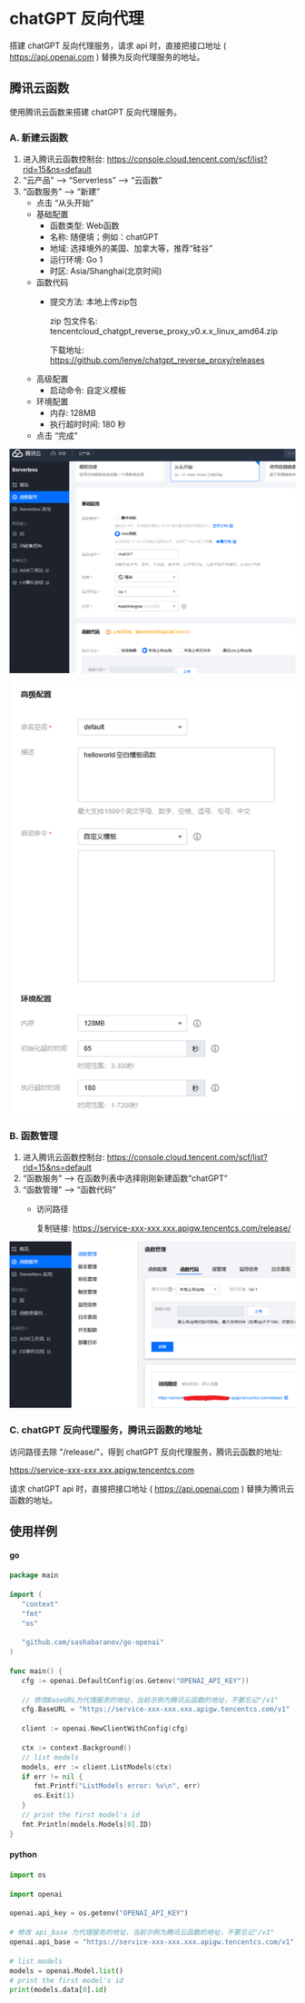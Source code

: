 # chatGPT 反向代理

搭建 chatGPT 反向代理服务，请求 api 时，直接把接口地址 ( https://api.openai.com ) 替换为反向代理服务的地址。

## 腾讯云函数

使用腾讯云函数来搭建 chatGPT 反向代理服务。

### A. 新建云函数

1. 进入腾讯云函数控制台: https://console.cloud.tencent.com/scf/list?rid=15&ns=default
2. “云产品” --> “Serverless” --> “云函数”
3. “函数服务” --> “新建”
    - 点击 “从头开始”
    - 基础配置
        - 函数类型: Web函数
        - 名称: 随便填；例如：chatGPT
        - 地域: 选择境外的美国、加拿大等，推荐“硅谷”
        - 运行环境: Go 1
        - 时区: Asia/Shanghai(北京时间)
    - 函数代码
        - 提交方法: 本地上传zip包

          zip 包文件名: tencentcloud_chatgpt_reverse_proxy_v0.x.x_linux_amd64.zip

          下载地址: https://github.com/lenye/chatgpt_reverse_proxy/releases
    - 高级配置
        - 启动命令: 自定义模板
    - 环境配置
        - 内存: 128MB
        - 执行超时时间: 180 秒
    - 点击 “完成”

![基础配置.png](docs/new.png)

![高级配置.png](docs/new2.png)

### B. 函数管理

1. 进入腾讯云函数控制台: https://console.cloud.tencent.com/scf/list?rid=15&ns=default
2. “函数服务” --> 在函数列表中选择刚刚新建函数“chatGPT”
3. “函数管理” --> “函数代码”
    - 访问路径

      复制链接: https://service-xxx-xxx.xxx.apigw.tencentcs.com/release/

![访问路径.png](docs/new3.png)

### C. chatGPT 反向代理服务，腾讯云函数的地址

访问路径去除 "/release/"，得到 chatGPT 反向代理服务，腾讯云函数的地址:

https://service-xxx-xxx.xxx.apigw.tencentcs.com

请求 chatGPT api 时，直接把接口地址 ( https://api.openai.com ) 替换为腾讯云函数的地址。


## 使用样例

#### go

```go
package main

import (
   "context"
   "fmt"
   "os"

   "github.com/sashabaranov/go-openai"
)

func main() {
   cfg := openai.DefaultConfig(os.Getenv("OPENAI_API_KEY"))
    
   // 修改BaseURL为代理服务的地址，当前示例为腾讯云函数的地址，不要忘记"/v1"
   cfg.BaseURL = "https://service-xxx-xxx.xxx.apigw.tencentcs.com/v1"
    
   client := openai.NewClientWithConfig(cfg)

   ctx := context.Background()
   // list models
   models, err := client.ListModels(ctx)
   if err != nil {
      fmt.Printf("ListModels error: %v\n", err)
      os.Exit(1)
   }
   // print the first model's id
   fmt.Println(models.Models[0].ID)
}

```

#### python

```python
import os

import openai

openai.api_key = os.getenv("OPENAI_API_KEY")

# 修改 api_base 为代理服务的地址，当前示例为腾讯云函数的地址，不要忘记"/v1"
openai.api_base = "https://service-xxx-xxx.xxx.apigw.tencentcs.com/v1"

# list models
models = openai.Model.list()
# print the first model's id
print(models.data[0].id)
```